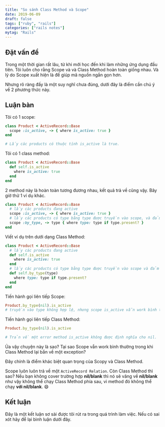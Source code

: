 ```yaml
---
title: "So sánh Class Method và Scope"
date: 2019-06-09
draft: false
tags: ["ruby", "rails"]
categories: ["rails notes"]
mytag: "Rails"
---
```

## Đặt vấn đề

Trong một thời gian rất lâu, từ khi mới học đến khi làm những ứng dụng đầu tiên. Tôi luôn cho rằng Scope và và Class Method hoàn toàn giống nhau. Và lý do Scope xuất hiện là để giúp mã nguồn ngắn gọn hơn.  

Nhưng rõ ràng đấy là một suy nghĩ chưa đúng, dưới đây là điểm cần chú ý về 2 phương thức này.  

## Luận bàn

Tôi có 1 scope:  

```ruby
class Product < ActiveRecord::Base
  scope :is_active, -> { where is_active: true }
end

# Lấy các products có thuộc tính is_active là true.
```

Tôi có 1 class method: 

```ruby
class Product < ActiveRecord::Base
  def self.is_active
    where is_active: true
  end
end
```

2 method này là hoàn toàn tương đương nhau, kết quả trả về cũng vậy. Bây giờ thử 1 ví dụ khác.  

```ruby
class Product < ActiveRecord::Base
  # lấy các products đang active
  scope :is_active, -> { where is_active: true }
  # lấy các products có type bằng type được truyền vào scope, và đảm bảo type được truyền vào có giá trị
  scope :by_type, -> type { where type: type if type.present? }
end

```

Viết ví dụ trên dưới dạng Class Method:  

```ruby
class Product < ActiveRecord::Base
  # lấy các products đang active
  def self.is_active
    where is_active: true
  end
  # lấy các products có type bằng type được truyền vào scope và đảm bảo type truyền vào có giá trị
  def self.by_type(type)
    where type: type if type.present?
  end
end
```

Tiến hành gọi liên tiếp Scope:

```ruby
Product.by_type(nil).is_active
# truyền vào type không hợp lệ, nhưng scope is_active vẫn work bình thường
```

Tiến hành gọi liên tiếp Class Method:

```ruby
Product.by_type(nil).is_active

# Trản về một error method is_active không được định nghĩa cho nil.
```

Ủa vậy chuyện này là sao? Tại sao Scope vẫn work bình thường trong khi Class Method lại bắn về một exception?  

Đây chính là điểm khác biệt quan trọng của Scopy và Class Method.  

Scope luôn luôn trả về một `ActiveRecord Relation`. Còn Class Method thì sao? Nếu bạn không cover trường hợp **nil/blank** thì nó sẽ văng về **nil/blank** như vậy không thể chạy Class Method phía sau, vì method đó không thể chạy **với nil/blank**. :smile:  

## Kết luận

Đây là một kết luận sơ sài được tôi rút ra trong quá trình làm việc. Nếu có sai xót hãy để lại bình luận dưới đây.
